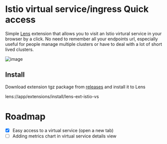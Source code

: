 # Istio virtual service/ingress Quick access

Simple [Lens](https://k8slens.dev) extension that allows you to visit an Istio virtural service in your browser by a click. No need to remember all your endpoints url, especially useful for people manage multiple clusters or have to deal with a lot of short lived clusters.

![image](https://user-images.githubusercontent.com/24868108/117559699-8c733000-b055-11eb-9f0c-d4aff27c53c5.png)


## Install

Download extension tgz package from [releases](https://registry.npmjs.org/lens-ext-istio-vs/-/lens-ext-istio-vs-1.0.1.tgz) and install it to Lens

lens://app/extensions/install/lens-ext-istio-vs

# Roadmap

- [x] Easy access to a virtual service (open a new tab)
- [ ] Adding metrics chart in virtual service details view
